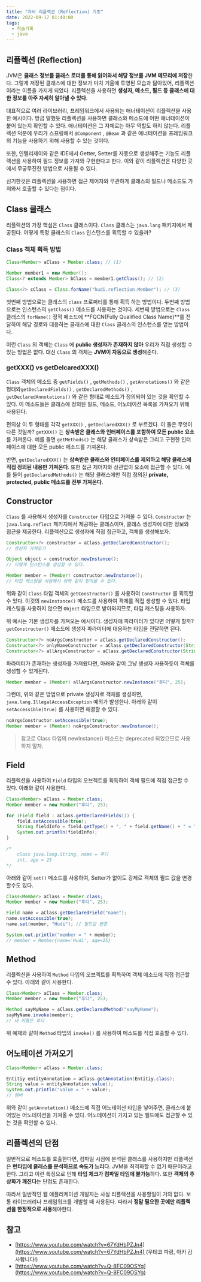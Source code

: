```yaml
---
title: "자바 리플렉션 (Reflection) 기초"
date: 2022-09-17 01:40:00
tags:
  - 학습기록
  - java
---
```


## 리플렉션 (Reflection)

JVM은 **클래스 정보를 클래스 로더를 통해 읽어와서 해당 정보를 JVM 메모리에 저장**한다. 그렇게 저장된 클래스에 대한 정보가 마치 거울에 투영된 모습과 닮아있어, 리플렉션이라는 이름을 가지게 되었다. 리플렉션을 사용하면 **생성자, 메소드, 필드 등 클래스에 대한 정보를 아주 자세히 알아낼 수 있다**.

대표적으로 여러 라이브러리, 프레임워크에서 사용되는 애너테이션이 리플렉션을 사용한 예시이다. 방금 말했듯 리플렉션을 사용하면 클래스와 메소드에 어떤 애너테이션이 붙어 있는지 확인할 수 있다. 애너테이션은 그 자체로는 아무 역할도 하지 않는다. 리플렉션 덕분에 우리가 스프링에서 `@Component` , `@Bean` 과 같은 애너테이션을 프레임워크의 기능을 사용하기 위해 사용할 수 있는 것이다.

또한, 인텔리제이와 같은 IDE에서 Getter, Setter를 자동으로 생성해주는 기능도 리플렉션을 사용하여 필드 정보를 가져와 구현한다고 한다. 이와 같이 리플렉션은 다양한 곳에서 무궁무진한 방법으로 사용될 수 있다.

신기한것은 리플렉션을 사용하면 접근 제어자와 무관하게 클래스의 필드나 메소드도 가져와서 호출할 수 있다는 점이다.

## Class 클래스

리플렉션의 가장 핵심은 `Class` 클래스이다. `Class` 클래스는 `java.lang` 패키지에서 제공된다. 어떻게 특정 클래스의 `Class` 인스턴스를 획득할 수 있을까?

### Class 객체 획득 방법

```java
Class<Member> aClass = Member.class; // (1)

Member member1 = new Member();
Class<? extends Member> bClass = member1.getClass(); // (2)

Class<?> cClass = Class.forName("hudi.reflection.Member"); // (3)
```

첫번째 방법으로는 클래스의 `class` 프로퍼티를 통해 획득 하는 방법이다. 두번째 방법으로는 인스턴스의 `getClass()` 메소드를 사용하는 것이다. 세번째 방법으로는 `Class` 클래스의 `forName()` 정적 메소드에 **FQCN(Fully Qualified Class Name)**를 전달하여 해당 경로와 대응하는 클래스에 대한 `Class` 클래스의 인스턴스를 얻는 방법이다.

이런 `Class` 의 객체는 `Class` 에 **public 생성자가 존재하지 않아** 우리가 직접 생성할 수 있는 방법은 없다. 대신 `Class` 의 객체는 **JVM이 자동으로 생성**해준다.

### getXXX() vs getDelcaredXXX()

`Class` 객체의 메소드 중 `getFields()` , `getMethods()` , `getAnnotations()` 와 같은 형태와`getDeclaredFields()` , `getDeclaredMethods()` , `getDeclaredAnnotations()` 와 같은 형태로 메소드가 정의되어 있는 것을 확인할 수 있다. 이 메소드들은 클래스에 정의된 필드, 메소드, 어노테이션 목록을 가져오기 위해 사용된다.

편의상 이 두 형태를 각각 `getXXX()` , `getDeclaredXXX()` 로 부르겠다. 이 둘은 무엇이 다른 것일까? `getXXX()` 는 **상속받은 클래스와 인터페이스를 포함하여 모든 public 요소**를 가져온다. 예를 들면 `getMethods()` 는 해당 클래스가 상속받은 그리고 구현한 인터페이스에 대한 모든 public 메소드를 가져온다.

반면, `getDeclaredXXX()` 는 **상속받은 클래스와 인터페이스를 제외하고 해당 클래스에 직접 정의된 내용만 가져온다**. 또한 접근 제어자와 상관없이 요소에 접근할 수 있다. 예를 들어 `getDeclaredMethods()` 는 해당 클래스에만 직접 정의된 **private, protected, public 메소드를 전부 가져온다**.

## Constructor

`Class` 를 사용해서 생성자를 `Constructor` 타입으로 가져올 수 있다. `Constructor` 는 `java.lang.reflect` 패키지에서 제공하는 클래스이며, 클래스 생성자에 대한 정보와 접근을 제공한다. 리플렉션으로 생성자에 직접 접근하고, 객체를 생성해보자.

```java
Constructor<?> constructor = aClass.getDeclaredConstructor();
// 생성자 가져오기

Object object = constructor.newInstance();
// 이렇게 인스턴스를 생성할 수 있다.

Member member = (Member) constructor.newInstance();
// 타입 캐스팅을 사용해서 위와 같이 받아올 수 있다.
```

위와 같이 `Class` 타입 객체의 `getConstructor()` 를 사용하여 `Constructor` 를 획득할 수 있다. 이것의 `newInstance()` 메소드를 사용하여 객체를 직접 생성할 수 있다. 타입 캐스팅을 사용하지 않으면 `Object` 타입으로 받아와지므로, 타입 캐스팅을 사용하자.

위 예시는 기본 생성자를 가져오는 예시이다. 생성자에 파라미터가 있다면 어떻게 할까? `getConstructor()` 메소드에 생성자 파라미터에 대응하는 타입을 전달하면 된다.

```java
Constructor<?> noArgsConstructor = aClass.getDeclaredConstructor();
Constructor<?> onlyNameConstructor = aClass.getDeclaredConstructor(String.class);
Constructor<?> allArgsConstructor = aClass.getDeclaredConstructor(String.class, int.class);
```

파라미터가 존재하는 생성자를 가져왔다면, 아래와 같이 그냥 생성자 사용하듯이 객체를 생성할 수 있게된다.

```java
Member member = (Member) allArgsConstructor.newInstance("후디", 25);
```

그런데, 위와 같은 방법으로 private 생성자로 객체를 생성하면, `java.lang.IllegalAccessException` 예외가 발생한다. 아래와 같이 `setAccessible(true)` 를 사용하면 해결할 수 있다.

```java
noArgsConstructor.setAccessible(true);
Member member = (Member) noArgsConstructor.newInstance();
```

> 참고로 Class 타입의 newInstance() 메소드는 deprecated 되었으므로 사용하지 말자.

## Field

리플렉션을 사용하여 `Field` 타입의 오브젝트를 획득하여 객체 필드에 직접 접근할 수 있다. 아래와 같이 사용한다.

```java
Class<Member> aClass = Member.class;
Member member = new Member("후디", 25);

for (Field field : aClass.getDeclaredFields()) {
    field.setAccessible(true);
    String fieldInfo = field.getType() + ", " + field.getName() + " = " + field.get(member);
    System.out.println(fieldInfo);
}

/*
    class java.lang.String, name = 후디
    int, age = 25
*/
```

아래와 같이 `set()` 메소드를 사용하여, Setter가 없이도 강제로 객체의 필드 값을 변경할수도 있다.

```java
Class<Member> aClass = Member.class;
Member member = new Member("후디", 25);

Field name = aClass.getDeclaredField("name");
name.setAccessible(true);
name.set(member, "Hudi"); // 필드값 변경

System.out.println("member = " + member);
// member = Member{name='Hudi', age=25}
```

## Method

리플렉션을 사용하여 `Method` 타입의 오브젝트를 획득하여 객체 메소드에 직접 접근할 수 있다. 아래와 같이 사용한다.

```java
Class<Member> aClass = Member.class;
Member member = new Member("후디", 25);

Method sayMyName = aClass.getDeclaredMethod("sayMyName");
sayMyName.invoke(member);
// 내 이름은 후디
```

위 예제와 같이 `Method` 타입의 `invoke()` 를 사용하여 메소드를 직접 호출할 수 있다.

## 어노테이션 가져오기

```java
Class<Member> aClass = Member.class;

Entitiy entityAnnotation = aClass.getAnnotation(Entitiy.class);
String value = entityAnnotation.value();
System.out.println("value = " + value);
// 멤버
```

위와 같이 `getAnnotation()` 메소드에 직접 어노테이션 타입을 넣어주면, 클래스에 붙어있는 어노테이션을 가져올 수 있다. 어노테이션이 가지고 있는 필드에도 접근할 수 있는 것을 확인할 수 있다.

## 리플렉션의 단점

일반적으로 메소드를 호출한다면, 컴파일 시점에 분석된 클래스를 사용하지만 리플렉션은 **런타임에 클래스를 분석하므로 속도가 느리다**. JVM을 최적화할 수 없기 때문이라고 한다. 그리고 이런 특징으로 인해 **타입 체크가 컴파일 타임에 불가능**하다. 또한 **객체의 추상화가 깨진다**는 단점도 존재한다.

따라서 일반적인 웹 애플리케이션 개발자는 사실 리플렉션을 사용할일이 거의 없다. 보통 라이브러리나 프레임워크를 개발할 때 사용된다. 따라서 **정말 필요한 곳에만 리플렉션을 한정적으로 사용**해야한다.

## 참고

- [https://www.youtube.com/watch?v=67YdHbPZJn4](https://www.youtube.com/watch?v=67YdHbPZJn4) (우테코 파랑, 아키 감사합니다!)
- [https://www.youtube.com/watch?v=Q-8FC09OSYg](https://www.youtube.com/watch?v=Q-8FC09OSYg)
